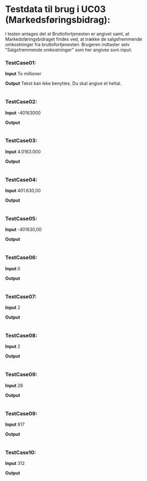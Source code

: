 # Testdata til brug i UC03 (Markedsføringsbidrag):

I testen antages det at Bruttofortjenesten er angivet samt, at Markedsføringsbidraget findes ved, at trække de salgsfremmende omkostninger fra bruttofortjenesten.
Brugeren indtaster selv "Salgsfremmende omkostninger" som her angives som input:


### TestCase01:
**Input** To millioner

**Output**
Tekst kan ikke benyttes. Du skal angive et heltal.
<br><br>

### TestCase02:
**Input** -40163000

**Output**
<br><br>

### TestCase03:
**Input** 4.0163.000

**Output**
<br><br>

### TestCase04:
**Input** 401.630,00

**Output**
<br><br>

### TestCase05:
**Input** -401630,00

**Output**
<br><br>

### TestCase06:
**Input** 0

**Output**
<br><br>

### TestCase07:
**Input** 2

**Output**
<br><br>

### TestCase08:
**Input** 2

**Output**
<br><br>


### TestCase09:
**Input** 28

**Output**
<br><br>


### TestCase09:
**Input** 917

**Output**
<br><br>

### TestCase10:
**Input** 312

**Output**
<br><br>
